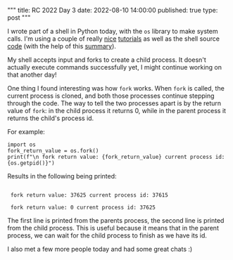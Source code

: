 """
title: RC 2022 Day 3
date: 2022-08-10 14:00:00
published: true
type: post
"""

I wrote part of a shell in Python today, with the `os` library to make system calls.  I'm using a couple of really [nice](https://github.com/tokenrove/build-your-own-shell) [tutorials](https://github.com/kamalmarhubi/shell-workshop) as well as the shell source [code](https://github.com/bminor/bash) (with the help of this [summary](https://www.aosabook.org/en/bash.html)).

My shell accepts input and forks to create a child process.  It doesn't actually execute commands successfully yet, I might continue working on that another day!

One thing I found interesting was how `fork` works.  When `fork` is called, the current process is cloned, and both those processes continue stepping through the code.  The way to tell the two processes apart is by the return value of `fork`: in the child process it returns 0, while in the parent process it returns the child's process id.

For example:
```
import os
fork_return_value = os.fork()
print(f"\n fork return value: {fork_return_value} current process id: {os.getpid()}")
```

Results in the following being printed:
```

 fork return value: 37625 current process id: 37615

 fork return value: 0 current process id: 37625
```

The first line is printed from the parents process, the second line is printed from the child process.  This is useful because it means that in the parent process, we can wait for the child process to finish as we have its id.  

I also met a few more people today and had some great chats :)
